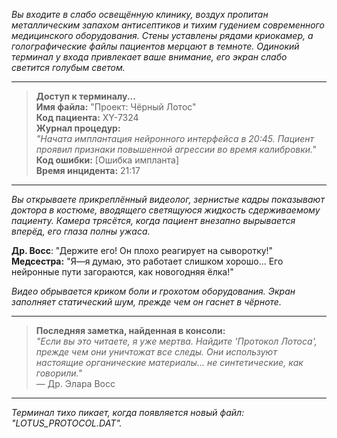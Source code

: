 _Вы входите в слабо освещённую клинику, воздух пропитан металлическим запахом антисептиков и тихим гудением современного медицинского оборудования. Стены уставлены рядами криокамер, а голографические файлы пациентов мерцают в темноте. Одинокий терминал у входа привлекает ваше внимание, его экран слабо светится голубым светом._

---

> **Доступ к терминалу...**  
> **Имя файла:** "Проект: Чёрный Лотос"  
> **Код пациента:** XY-7324  
> **Журнал процедур:**  
> _"Начата имплантация нейронного интерфейса в 20:45. Пациент проявил признаки повышенной агрессии во время калибровки."_  
> **Код ошибки:** [Ошибка импланта]  
> **Время инцидента:** 21:17

---

_Вы открываете прикреплённый видеолог, зернистые кадры показывают доктора в костюме, вводящего светящуюся жидкость сдерживаемому пациенту. Камера трясётся, когда пациент внезапно вырывается вперёд, его глаза полны ужаса._

**Др. Восс**: "Держите его! Он плохо реагирует на сыворотку!"  
**Медсестра:** "Я—я думаю, это работает слишком хорошо... Его нейронные пути загораются, как новогодняя ёлка!"

_Видео обрывается криком боли и грохотом оборудования. Экран заполняет статический шум, прежде чем он гаснет в чёрноте._

---

> **Последняя заметка, найденная в консоли:**  
> _"Если вы это читаете, я уже мертва. Найдите 'Протокол Лотоса', прежде чем они уничтожат все следы. Они используют настоящие органические материалы... не синтетические, как говорили."_  
> — Др. Элара Восс

---

_Терминал тихо пикает, когда появляется новый файл: "LOTUS_PROTOCOL.DAT"._
